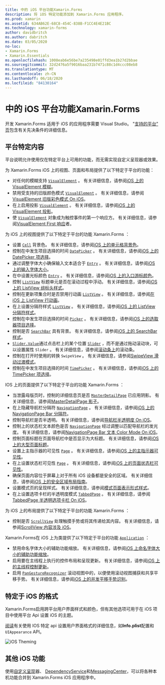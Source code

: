 ```yaml
---
title: 中的 iOS 平台功能Xamarin.Forms
description: 将 iOS 特定功能添加到 Xamarin.Forms 应用程序。
ms.prod: xamarin
ms.assetid: 634AB62E-68C8-454C-838B-F1CC4E4E21BC
ms.technology: xamarin-forms
author: davidbritch
ms.author: dabritch
ms.date: 03/05/2020
no-loc:
- Xamarin.Forms
- Xamarin.Essentials
ms.openlocfilehash: 1008eab6e56be7a235498e01ffd3ea1b27d2bbae
ms.sourcegitcommit: 32d2476a5f9016baa231b7471c88c1d4ccc08eb8
ms.translationtype: MT
ms.contentlocale: zh-CN
ms.lasthandoff: 06/18/2020
ms.locfileid: "84130164"
---
```

# <a name="ios-platform-features-in-xamarinforms"></a>中的 iOS 平台功能Xamarin.Forms

开发 Xamarin.Forms 适用于 iOS 的应用程序需要 Visual Studio。 "[支持的平台" 页](~/get-started/supported-platforms.md)包含有关先决条件的详细信息。

## <a name="platform-specifics"></a>平台特定内容

平台说明允许使用仅在特定平台上可用的功能，而无需实现自定义呈现器或效果。

为 Xamarin.Forms iOS 上的视图、页面和布局提供了以下特定于平台的功能：

- 对任何的模糊支持 [`VisualElement`](xref:Xamarin.Forms.VisualElement) 。 有关详细信息，请参阅[iOS 上的 VisualElement 模糊](visualelement-blur.md)。
- 禁用受支持的旧版颜色模式 [`VisualElement`](xref:Xamarin.Forms.VisualElement) 。 有关详细信息，请参阅[VisualElement 旧版彩色模式 On iOS](legacy-color-mode.md)。
- 在上启用投影 [`VisualElement`](xref:Xamarin.Forms.VisualElement) 。 有关详细信息，请参阅[iOS 上的 VisualElement 投影](visualelement-drop-shadow.md)。
- 使 [`VisualElement`](xref:Xamarin.Forms.VisualElement) 对象成为触控事件的第一个响应方。 有关详细信息，请参阅[VisualElement First 响应](visualelement-first-responder.md)者。

为 iOS 上的视图提供了以下特定于平台的功能 Xamarin.Forms ：

- 设置 [`Cell`](xref:Xamarin.Forms.Cell) 背景色。 有关详细信息，请参阅[iOS 上的单元格背景色](cell-background-color.md)。
- 控制在中发生项目选择的时间 [`DatePicker`](xref:Xamarin.Forms.DatePicker) 。 有关详细信息，请参阅[iOS 上的 DatePicker 项选择](datepicker-selection.md)。
- 通过调整字体大小确保输入文本适合于 [`Entry`](xref:Xamarin.Forms.Entry) 。 有关详细信息，请参阅[iOS 上的输入字体大小](entry-font-size.md)。
- 在中设置光标颜色 [`Entry`](xref:Xamarin.Forms.Entry) 。 有关详细信息，请参阅[iOS 上的入口游标颜色](entry-cursor-color.md)。
- 控制 [`ListView`](xref:Xamarin.Forms.ListView) 标题单元是否在滚动过程中浮动。 有关详细信息，请参阅[iOS 上的 ListView 组标头样式](listview-group-header-style.md)。
- 控制在更新项集合时是否禁用行动画 [`ListView`](xref:Xamarin.Forms.ListView) 。 有关详细信息，请参阅[在 iOS 上 ListView 行动画](listview-row-animations.md)。
- 在上设置分隔符样式 [`ListView`](xref:Xamarin.Forms.ListView) 。 有关详细信息，请参阅[iOS 上的 ListView 分隔符样式](listview-separator-style.md)。
- 控制在中发生项目选择的时间 [`Picker`](xref:Xamarin.Forms.Picker) 。 有关详细信息，请参阅[iOS 上的选取器项目选择](picker-selection.md)。
- 控制是否 [`SearchBar`](xref:Xamarin.Forms.SearchBar) 具有背景。 有关详细信息，请参阅[iOS 上的 SearchBar 样式](searchbar-style.md)。
- [`Slider.Value`](xref:Xamarin.Forms.Slider.Value)通过点击栏上的某个位置 [`Slider`](xref:Xamarin.Forms.Slider) ，而不是通过拖动滚动块，可以设置属性 `Slider` 。 有关详细信息，请参阅[滚动条上](slider-thumb.md)的滚动条。
- 控制在打开时使用的转换 `SwipeView` 。 有关详细信息，请参阅[SwipeView 滑动过渡模式](swipeview-swipetransitionmode.md)。
- 控制在中发生项目选择的时间 [`TimePicker`](xref:Xamarin.Forms.TimePicker) 。 有关详细信息，请参阅[iOS 上的 TimePicker 项选择](timepicker-selection.md)。

IOS 上的页面提供了以下特定于平台的功能 Xamarin.Forms ：

- 当泄露母版页时，控制的详细信息页是否 [`MasterDetailPage`](xref:Xamarin.Forms.MasterDetailPage) 已应用阴影。 有关详细信息，请参阅[MasterDetailPage 影子](masterdetailpage-shadow.md)。
- 在上隐藏导航栏分隔符 [`NavigationPage`](xref:Xamarin.Forms.NavigationPage) 。 有关详细信息，请参阅[iOS 上的 NavigationPage Bar 分隔符](navigation-bar-separator.md)。
- 控制导航栏是否半透明。 有关详细信息，请参阅[导航栏半透明度 On iOS](navigation-bar-translucent.md)。
- 控制上的状态栏文本颜色是否 [`NavigationPage`](xref:Xamarin.Forms.NavigationPage) 经过调整以匹配导航栏的发光度。 有关详细信息，请参阅[NavigationPage Bar 文本 Color Mode On iOS](status-bar-text-color.md)。
- 控制页面标题在页面导航栏中是否显示为大标题。 有关详细信息，请参阅[iOS 上的大型页面标题](page-large-title.md)。
- 设置上主指示器的可见性 [`Page`](xref:Xamarin.Forms.Page) 。 有关详细信息，请参阅[iOS 上的主指示器可见性](page-home-indicator.md)。
- 在上设置状态栏可见性 [`Page`](xref:Xamarin.Forms.Page) 。 有关详细信息，请参阅[iOS 上的页面状态栏可见性](page-status-bar-visibility.md)。
- 确保页面内容位于屏幕上对于所有 iOS 设备都是安全的区域。 有关详细信息，请参阅[iOS 上的安全区域布局指南](page-safe-area-layout.md)。
- 设置模式页的呈现样式。 有关详细信息，请参阅[模式页面表示形式样式](page-presentation-style.md)。
- 在上设置选项卡栏的半透明度模式 [`TabbedPage`](xref:Xamarin.Forms.TabbedPage) 。 有关详细信息，请参阅[TabbedPage 半透明选项卡栏 On iOS](tabbedpage-translucent-tabbar.md)。

为 iOS 上的布局提供了以下特定于平台的功能 Xamarin.Forms ：

- 控制是否 [`ScrollView`](xref:Xamarin.Forms.ScrollView) 处理触摸手势或将其传递给其内容。 有关详细信息，请参阅[ScrollView 内容涉及 iOS](scrollview-content-touches.md)。

Xamarin.Forms在 iOS 上为类提供了以下特定于平台的功能 [`Application`](xref:Xamarin.Forms.Application) ：

- 禁用命名字体大小的辅助功能缩放。 有关详细信息，请参阅[iOS 上命名字体大小的辅助功能缩放](named-font-size-scaling.md)。
- 启用要在主线程上执行的控件布局和呈现更新。 有关详细信息，请参阅[iOS 上的主线程控制更新](main-thread-updates-ui.md)。
- 启用 [`PanGestureRecognizer`](xref:Xamarin.Forms.PanGestureRecognizer) 滚动视图中的，以便使用滚动视图捕获和共享平移手势。 有关详细信息，请参阅[iOS 上的并发平移手势识别](application-pan-gesture.md)。

## <a name="ios-specific-formatting"></a>特定于 iOS 的格式

Xamarin.Forms启用跨平台用户界面样式和颜色，但有其他选项可用于在 iOS 项目中使用平台 Api 设置 iOS 的主题。

[阅读](formatting.md)有关使用 IOS 特定 api 设置用户界面格式的详细信息，如**Info.plist**配置和 `UIAppearance` API。

![](images/status-white-sml.png "iOS Theming")

## <a name="other-ios-features"></a>其他 iOS 功能

使用[自定义呈现](~/xamarin-forms/app-fundamentals/custom-renderer/index.md)器、 [DependencyService](~/xamarin-forms/app-fundamentals/dependency-service/index.md)和[MessagingCenter](~/xamarin-forms/app-fundamentals/messaging-center.md)，可以将各种本机功能合并到 Xamarin.Forms iOS 应用程序中。
